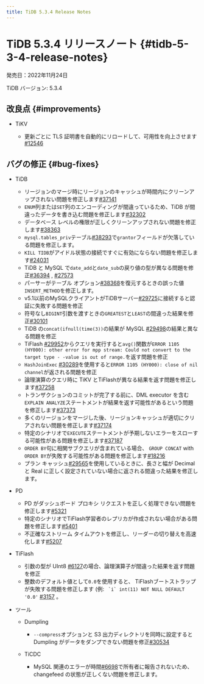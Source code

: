 ```yaml
---
title: TiDB 5.3.4 Release Notes
---
```


# TiDB 5.3.4 リリースノート {#tidb-5-3-4-release-notes}

発売日：2022年11月24日

TiDB バージョン: 5.3.4

## 改良点 {#improvements}

-   TiKV

    -   更新ごとに TLS 証明書を自動的にリロードして、可用性を向上させます[#12546](https://github.com/tikv/tikv/issues/12546)

## バグの修正 {#bug-fixes}

-   TiDB

    -   リージョンのマージ時にリージョンのキャッシュが時間内にクリーンアップされない問題を修正します[#37141](https://github.com/pingcap/tidb/issues/37141)
    -   `ENUM`列または`SET`列のエンコーディングが間違っているため、TiDB が間違ったデータを書き込む問題を修正します[#32302](https://github.com/pingcap/tidb/issues/32302)
    -   データベース レベルの権限が正しくクリーンアップされない問題を修正します[#38363](https://github.com/pingcap/tidb/issues/38363)
    -   `mysql.tables_priv`テーブル[#38293](https://github.com/pingcap/tidb/issues/38293)で`grantor`フィールドが欠落している問題を修正します。
    -   `KILL TIDB`がアイドル状態の接続ですぐに有効にならない問題を修正します[#24031](https://github.com/pingcap/tidb/issues/24031)
    -   TiDB と MySQL で`date_add`と`date_sub`の戻り値の型が異なる問題を修正[#36394](https://github.com/pingcap/tidb/issues/36394) , [#27573](https://github.com/pingcap/tidb/issues/27573)
    -   パーサーがテーブル オプション[#38368](https://github.com/pingcap/tidb/issues/38368)を復元するときの誤った値`INSERT_METHOD`を修正します。
    -   v5.1以前のMySQLクライアントがTiDBサーバー[#29725](https://github.com/pingcap/tidb/issues/29725)に接続すると認証に失敗する問題を修正
    -   符号なし`BIGINT`引数を渡すときの`GREATEST`と`LEAST`の間違った結果を修正[#30101](https://github.com/pingcap/tidb/issues/30101)
    -   TiDB の`concat(ifnull(time(3))`の結果が MySQL [#29498](https://github.com/pingcap/tidb/issues/29498)の結果と異なる問題を修正
    -   TiFlash [#29952](https://github.com/pingcap/tidb/issues/29952)からクエリを実行すると`avg()`関数が`ERROR 1105 (HY000): other error for mpp stream: Could not convert to the target type - -value is out of range.`を返す問題を修正
    -   `HashJoinExec` [#30289](https://github.com/pingcap/tidb/issues/30289)を使用すると`ERROR 1105 (HY000): close of nil channel`が返される問題を修正
    -   論理演算のクエリ時に TiKV とTiFlashが異なる結果を返す問題を修正します[#37258](https://github.com/pingcap/tidb/issues/37258)
    -   トランザクションのコミットが完了する前に、DML executor を含む`EXPLAIN ANALYZE`ステートメントが結果を返す可能性があるという問題を修正します[#37373](https://github.com/pingcap/tidb/issues/37373)
    -   多くのリージョンをマージした後、リージョンキャッシュが適切にクリアされない問題を修正します[#37174](https://github.com/pingcap/tidb/issues/37174)
    -   特定のシナリオで`EXECUTE`ステートメントが予期しないエラーをスローする可能性がある問題を修正します[#37187](https://github.com/pingcap/tidb/issues/37187)
    -   `ORDER BY`句に相関サブクエリが含まれている場合、 `GROUP CONCAT` with `ORDER BY`が失敗する可能性がある問題を修正します[#18216](https://github.com/pingcap/tidb/issues/18216)
    -   プラン キャッシュ[#29565](https://github.com/pingcap/tidb/issues/29565)を使用しているときに、長さと幅が Decimal と Real に正しく設定されていない場合に返される間違った結果を修正します。

-   PD

    -   PD がダッシュボード プロキシ リクエストを正しく処理できない問題を修正します[#5321](https://github.com/tikv/pd/issues/5321)
    -   特定のシナリオでTiFlash学習者のレプリカが作成されない場合がある問題を修正します[#5401](https://github.com/tikv/pd/issues/5401)
    -   不正確なストリーム タイムアウトを修正し、リーダーの切り替えを高速化します[#5207](https://github.com/tikv/pd/issues/5207)

-   TiFlash

    -   引数の型が UInt8 [#6127](https://github.com/pingcap/tiflash/issues/6127)の場合、論理演算子が間違った結果を返す問題を修正
    -   整数のデフォルト値として`0.0`を使用すると、 TiFlashブートストラップが失敗する問題を修正します (例: `` `i` int(11) NOT NULL DEFAULT '0.0'`` [#3157](https://github.com/pingcap/tiflash/issues/3157) 。

-   ツール

    -   Dumpling

        -   `--compress`オプションと S3 出力ディレクトリを同時に設定するとDumpling がデータをダンプできない問題を修正[#30534](https://github.com/pingcap/tidb/issues/30534)

    -   TiCDC

        -   MySQL 関連のエラーが時間[#6698](https://github.com/pingcap/tiflow/issues/6698)で所有者に報告されないため、changefeed の状態が正しくない問題を修正します。
